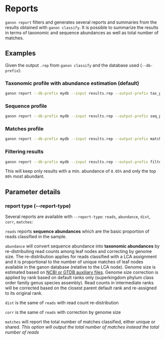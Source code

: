 # Reports

`ganon report` filters and generates several reports and summaries from the results obtained with `ganon classify`. It is possible to summarize the results in terms of taxonomic and sequence abundances as well as total number of matches.

## Examples

Given the output `.rep` from `ganon classify` and the database used (`--db-prefix`):

### Taxonomic profile with abundance estimation (default)

```bash
ganon report --db-prefix mydb --input results.rep --output-prefix tax_profile --report-type abundance
```

### Sequence profile

```bash
ganon report --db-prefix mydb --input results.rep --output-prefix seq_profile --report-type reads
```

### Matches profile

```bash
ganon report --db-prefix mydb --input results.rep --output-prefix matches --report-type matches
```

### Filtering results

```bash
ganon report --db-prefix mydb --input results.rep --output-prefix filtered --min-count 0.0005 --top-percentile 0.8
```

This will keep only results with a min. abundance of `0.05%` and only the top `80%` most abundant.

## Parameter details

### report type (--report-type)

Several reports are available with `--report-type`: `reads`, `abundance`, `dist`, `corr`, `matches`:

`reads` reports **sequence abundances** which are the basic proportion of reads classified in the sample.

`abundance` will convert sequence abundance into **taxonomic abundances** by re-distributing read counts among leaf nodes and correcting by genome size. The re-distribution applies for reads classified with a LCA assignment and it is proportional to the number of unique matches of leaf nodes available in the ganon database (relative to the LCA node). Genome size is estimated based on [NCBI or GTDB auxiliary files](../custom_databases/#genome-sizes-genome-size-files). Genome size correction is applied by rank based on default ranks only (superkingdom phylum class order family genus species assembly). Read counts in intermediate ranks will be corrected based on the closest parent default rank and re-assigned to its original rank.

`dist` is the same of `reads` with read count re-distribution

`corr` is the same of `reads` with correction by genome size

`matches` will report the total number of matches classified, either unique or shared. *This option will output the total number of matches instead the total number of reads*
